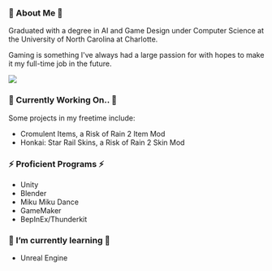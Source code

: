 ### 💬 About Me 💬

Graduated with a degree in AI and Game Design under Computer Science at the University of North Carolina at Charlotte. 

Gaming is something I've always had a large passion for with hopes to make it my full-time job in the future.

![](https://komarev.com/ghpvc/?username=AlexStahlman&color=blueviolet&style=flat&label=Profile+Views)

### 🔭 Currently Working On.. 🔭
Some projects in my freetime include:
- Cromulent Items, a Risk of Rain 2 Item Mod
- Honkai: Star Rail Skins, a Risk of Rain 2 Skin Mod

### ⚡ Proficient Programs ⚡
- Unity
- Blender
- Miku Miku Dance
- GameMaker
- BepInEx/Thunderkit

### 🌱 I’m currently learning 🌱
- Unreal Engine

<!--
**AlexStahlman/AlexStahlman** is a ✨ _special_ ✨ repository because its `README.md` (this file) appears on your GitHub profile.

Here are some ideas to get you started:

- 🔭 I’m currently working on ...
- 🌱 I’m currently learning ...
- 👯 I’m looking to collaborate on ...
- 🤔 I’m looking for help with ...
- 💬 Ask me about ...
- 📫 How to reach me: ...
- 😄 Pronouns: ...
- ⚡ Fun fact: ...
-->
